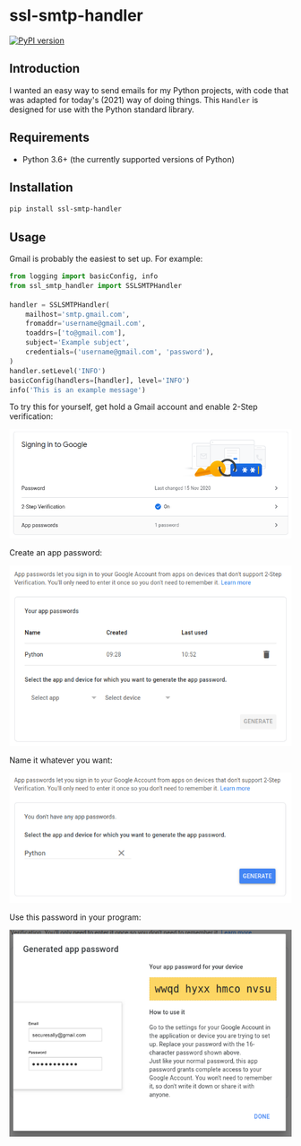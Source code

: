 # ssl-smtp-handler

[![PyPI version](https://badge.fury.io/py/ssl-smtp-handler.svg)](https://badge.fury.io/py/ssl-smtp-handler)

## Introduction

I wanted an easy way to send emails for my Python projects, with code that was
adapted for today's (2021) way of doing things. This `Handler` is designed for
use with the Python standard library.

## Requirements

- Python 3.6+ (the currently supported versions of Python)

## Installation

```sh
pip install ssl-smtp-handler
```

## Usage

Gmail is probably the easiest to set up. For example:

```python
from logging import basicConfig, info
from ssl_smtp_handler import SSLSMTPHandler

handler = SSLSMTPHandler(
    mailhost='smtp.gmail.com',
    fromaddr='username@gmail.com',
    toaddrs=['to@gmail.com'],
    subject='Example subject',
    credentials=('username@gmail.com', 'password'),
)
handler.setLevel('INFO')
basicConfig(handlers=[handler], level='INFO')
info('This is an example message')
```

To try this for yourself, get hold a Gmail account and enable 2-Step
verification:

![screenshot1.png](doc/screenshot1.png)

Create an app password:

![screenshot2.png](doc/screenshot2.png)

Name it whatever you want:

![screenshot3.png](doc/screenshot3.png)

Use this password in your program:

![screenshot4.png](doc/screenshot4.png)

